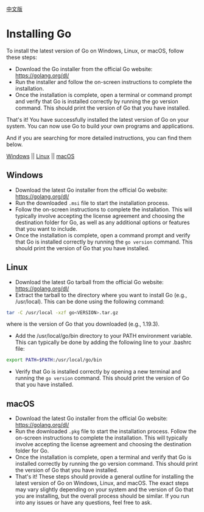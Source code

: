 [中文版](01.1_zh-cn.md)

# Installing Go

To install the latest version of Go on Windows, Linux, or macOS, follow these steps:

- Download the Go installer from the official Go website: https://golang.org/dl/
- Run the installer and follow the on-screen instructions to complete the installation.
- Once the installation is complete, open a terminal or command prompt and verify that Go is installed correctly by running the go version command. This should print the version of Go that you have installed.

That's it! You have successfully installed the latest version of Go on your system. You can now use Go to build your own programs and applications.

And if you are searching for more detailed instructions, you can find them below.

[Windows](#windows) || [Linux](#linux) || [macOS](#macos)

## Windows

- Download the latest Go installer from the official Go website: https://golang.org/dl/
- Run the downloaded `.msi` file to start the installation process.
- Follow the on-screen instructions to complete the installation. This will typically involve accepting the license agreement and choosing the destination folder for Go, as well as any additional options or features that you want to include.
- Once the installation is complete, open a command prompt and verify that Go is installed correctly by running the `go version` command. This should print the version of Go that you have installed.

## Linux

- Download the latest Go tarball from the official Go website: https://golang.org/dl/
- Extract the tarball to the directory where you want to install Go (e.g., /usr/local). This can be done using the following command:

```bash
tar -C /usr/local -xzf go<VERSION>.tar.gz
```

where <VERSION> is the version of Go that you downloaded (e.g., 1.19.3).

- Add the /usr/local/go/bin directory to your PATH environment variable. This can typically be done by adding the following line to your .bashrc file:

```bash
export PATH=$PATH:/usr/local/go/bin
```

- Verify that Go is installed correctly by opening a new terminal and running the `go version` command. This should print the version of Go that you have installed.

## macOS

- Download the latest Go installer from the official Go website: https://golang.org/dl/
- Run the downloaded `.pkg` file to start the installation process.
Follow the on-screen instructions to complete the installation. This will typically involve accepting the license agreement and choosing the destination folder for Go.
- Once the installation is complete, open a terminal and verify that Go is installed correctly by running the go version command. This should print the version of Go that you have installed.
- That's it! These steps should provide a general outline for installing the latest version of Go on Windows, Linux, and macOS. The exact steps may vary slightly depending on your system and the version of Go that you are installing, but the overall process should be similar. If you run into any issues or have any questions, feel free to ask.
